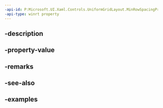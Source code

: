 ```yaml
---
-api-id: P:Microsoft.UI.Xaml.Controls.UniformGridLayout.MinRowSpacingProperty
-api-type: winrt property
---
```


## -description

## -property-value

## -remarks

## -see-also

## -examples


